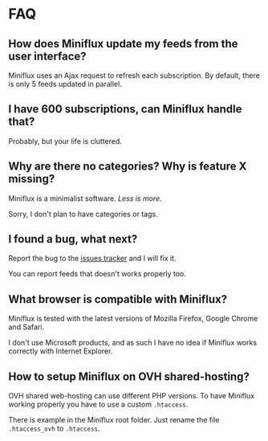 FAQ
===

How does Miniflux update my feeds from the user interface?
----------------------------------------------------------

Miniflux uses an Ajax request to refresh each subscription.
By default, there is only 5 feeds updated in parallel.

I have 600 subscriptions, can Miniflux handle that?
---------------------------------------------------

Probably, but your life is cluttered.

Why are there no categories? Why is feature X missing?
------------------------------------------------------

Miniflux is a minimalist software. _Less is more_.

Sorry, I don't plan to have categories or tags.

I found a bug, what next?
-------------------------

Report the bug to the [issues tracker](https://github.com/fguillot/miniflux/issues) and I will fix it.

You can report feeds that doesn't works properly too.

What browser is compatible with Miniflux?
-----------------------------------------

Miniflux is tested with the latest versions of Mozilla Firefox, Google Chrome and Safari.

I don't use Microsoft products, and as such I have no idea if Miniflux works correctly with Internet Explorer.

How to setup Miniflux on OVH shared-hosting?
--------------------------------------------

OVH shared web-hosting can use different PHP versions.
To have Miniflux working properly you have to use a custom `.htaccess`.

There is example in the Miniflux root folder. Just rename the file `.htaccess_ovh` to `.htaccess`.
